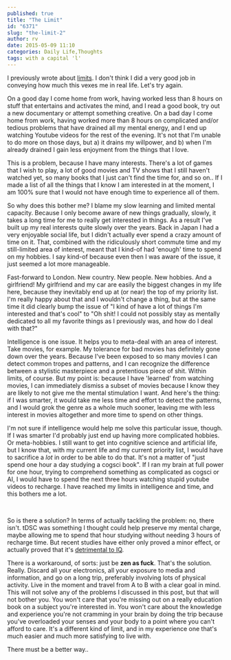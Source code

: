 ```yaml
---
published: true
title: "The Limit"
id: "6371"
slug: "the-limit-2"
author: rv
date: 2015-05-09 11:10
categories: Daily Life,Thoughts
tags: with a capital 'l'
---
```

I previously wrote about <a href="/blog/2015/04/25/the-limit/">limits</a>. I don't think I did a very good job in conveying how much this vexes me in real life. Let's try again.

On a good day I come home from work, having worked less than 8 hours on stuff that entertains and activates the mind, and I read a good book, try out a new documentary or attempt something creative. On a bad day I come home from work, having worked more than 8 hours on complicated and/or tedious problems that have drained all my mental energy, and I end up watching Youtube videos for the rest of the evening. It's not that I'm unable to do more on those days, but a) it drains my willpower, and b) when I'm already drained I gain less enjoyment from the things that I love.

This is a problem, because I have many interests. There's a lot of games that I wish to play, a lot of good movies and TV shows that I still haven't watched yet, so many books that I just can't find the time for, and so on.. If I made a list of all the things that I know I am interested in at the moment, I am 100% sure that I would not have enough time to experience all of them.

So why does this bother me? I blame my slow learning and limited mental capacity. Because I only become aware of new things gradually, slowly, it takes a long time for me to really get interested in things. As a result I've built up my real interests quite slowly over the years. Back in Japan I had a very enjoyable social life, but I didn't actually ever spend a crazy amount of time on it. That, combined with the ridiculously short commute time and my still-limited area of interest, meant that I kind-of had 'enough' time to spend on my hobbies. I say kind-of because even then I was aware of the issue, it just seemed a lot more manageable.

Fast-forward to London. New country. New people. New hobbies. And a girlfriend! My girlfriend and my car are easily the biggest changes in my life here, because they inevitably end up at (or near) the top of my priority list. I'm really happy about that and I wouldn't change a thing, but at the same time it did clearly bump the issue of "I kind of have a lot of things I'm interested and that's cool" to "Oh shit! I could not possibly stay as mentally dedicated to all my favorite things as I previously was, and how do I deal with that?"

Intelligence is one issue. It helps you to meta-deal with an area of interest. Take movies, for example. My tolerance for bad movies has definitely gone down over the years. Because I've been exposed to so many movies I can detect common tropes and patterns, and I can recognize the difference between a stylistic masterpiece and a pretentious piece of shit. Within limits, of course. But my point is: because I have 'learned' from watching movies, I can immediately dismiss a subset of movies because I know they are likely to not give me the mental stimulation I want. And here's the thing: if I was smarter, it would take me less time and effort to detect the patterns, and I would grok the genre as a whole much sooner, leaving me with less interest in movies altogether and more time to spend on other things.

I'm not sure if intelligence would help me solve this particular issue, though. If I was smarter I'd probably just end up having more complicated hobbies. Or meta-hobbies. I still want to get into cognitive science and artificial life, but I know that, with my current life and my current priority list, I would have to sacrifice a <em>lot</em> in order to be able to do that. It's not a matter of "just spend one hour a day studying a cogsci book". If I ran my brain at full power for one hour, trying to comprehend something as complicated as cogsci or AI, I would have to spend the next three hours watching stupid youtube videos to recharge. I have reached my limits in intelligence and time, and this bothers me a lot.

&nbsp;

So is there a solution? In terms of actually tackling the problem: no, there isn't. tDSC was something I thought could help preserve my mental charge, maybe allowing me to spend that hour studying without needing 3 hours of recharge time. But recent studies have either only proved a minor effect, or actually proved that it's <a href="http://www.psypost.org/2015/05/popular-electric-brain-stimulation-method-tdcs-is-detrimental-to-iq-scores-study-34054" target="_blank">detrimental to IQ</a>.

There is a workaround, of sorts: just be <strong>zen as fuck</strong>. That's the solution. Really. Discard all your electronics, all your exposure to media and information, and go on a long trip, preferably involving lots of physical activity. Live in the moment and travel from A to B with a clear goal in mind. This will not solve any of the problems I discussed in this post, but that will not bother you. You won't care that you're missing out on a really education book on a subject you're interested in. You won't care about the knowledge and experience you're not cramming in your brain by doing the trip because you've overloaded your senses and your body to a point where you can't afford to care. It's a different kind of limit, and in my experience one that's much easier and much more satisfying to live with.

There must be a better way..